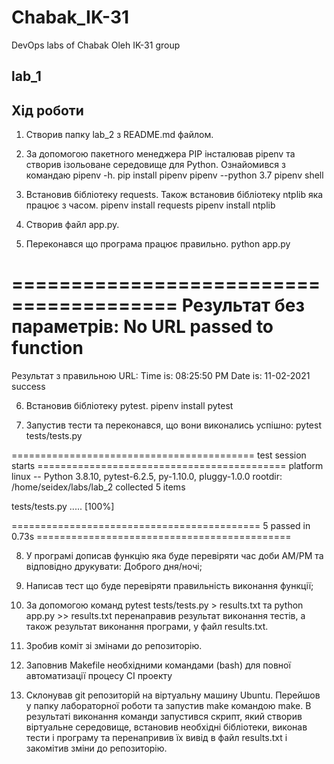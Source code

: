 # Chabak_IK-31  
DevOps labs of Chabak Oleh IK-31 group  
## lab_1  


## Хід роботи  

1. Створив папку lab_2 з README.md файлом.

2. За допомогою пакетного менеджера PIP інсталював pipenv та створив ізольоване середовище для Python. Ознайомився з командаю pipenv -h.
pip install pipenv
pipenv --python 3.7
pipenv shell

3. Встановив бібліотеку requests. Також встановив бібліотеку ntplib яка працює з часом.
pipenv install requests
pipenv install ntplib

4. Створив файл app.py. 

5. Переконався що програма працює правильно.
python app.py

========================================
Результат без параметрів: 
No URL passed to function
========================================
Результат з правильною URL: 
Time is:  08:25:50 PM
Date is:  11-02-2021
success

6. Встановив бібліотеку pytest.
pipenv install pytest

7. Запустив тести та переконався, що вони виконались успішно:
pytest tests/tests.py

========================================== test session starts ===========================================
platform linux -- Python 3.8.10, pytest-6.2.5, py-1.10.0, pluggy-1.0.0
rootdir: /home/seidex/labs/lab_2
collected 5 items                                                                                        

tests/tests.py .....                                                                               [100%]

=========================================== 5 passed in 0.73s ============================================

8. У програмі дописав функцію яка буде перевіряти час доби AM/PM та відповідно друкувати: Доброго дня/ночі;

9. Написав тест що буде перевіряти правильність виконання функції;

10. За допомогою команд pytest tests/tests.py > results.txt та python app.py >> results.txt перенаправив результат виконання тестів,
а також результат виконання програми, у файл results.txt.

11. Зробив коміт зі змінами до репозиторію.

12. Заповнив Makefile необхідними командами (bash) для повної автоматизації процесу СІ проекту

13. Склонував git репозиторій на віртуальну машину Ubuntu.
Перейшов у папку лабораторної роботи та запустив make командою make.
В результаті виконання команди запустився скрипт, який створив віртуальне середовище,
встановив необхідні бібліотеки, виконав тести і програму
та перенапривив їх вивід в файл results.txt і закомітив зміни до репозиторію.

